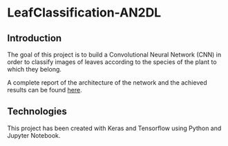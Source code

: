 # LeafClassification-AN2DL

## Introduction 
The goal of this project is to build a Convolutional Neural Network (CNN) in order to classify images of leaves according to the species of the plant to which they belong.

A complete report of the architecture of the network and the achieved results can be found [here]().

## Technologies 
This project has been created with Keras and Tensorflow using Python and Jupyter Notebook.
